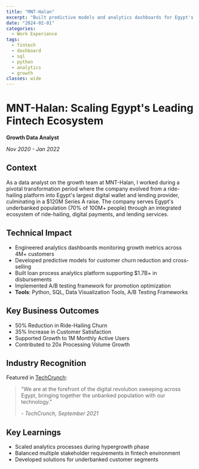 ```yaml
---
title: "MNT-Halan"
excerpt: "Built predictive models and analytics dashboards for Egypt's largest fintech serving 4M+ users. Supported $1.7B+ in loan disbursements and achieved 50% reduction in ride-hailing churn."
date: "2024-02-01"
categories:
  - Work Experience
tags:
  - fintech
  - dashboard
  - sql
  - python
  - analytics
  - growth
classes: wide
---
```


# MNT-Halan: Scaling Egypt's Leading Fintech Ecosystem

**Growth Data Analyst**

_Nov 2020 - Jan 2022_

## Context

As a data analyst on the growth team at MNT-Halan, I worked during a pivotal transformation period where the company evolved from a ride-hailing platform into Egypt's largest digital wallet and lending provider, culminating in a $120M Series A raise. The company serves Egypt's underbanked population (70% of 100M+ people) through an integrated ecosystem of ride-hailing, digital payments, and lending services.

## Technical Impact

- Engineered analytics dashboards monitoring growth metrics across 4M+ customers
- Developed predictive models for customer churn reduction and cross-selling
- Built loan process analytics platform supporting $1.7B+ in disbursements
- Implemented A/B testing framework for promotion optimization
- **Tools**: Python, SQL, Data Visualization Tools, A/B Testing Frameworks

## Key Business Outcomes

- 50% Reduction in Ride-Hailing Churn
- 35% Increase in Customer Satisfaction
- Supported Growth to 1M Monthly Active Users
- Contributed to 20x Processing Volume Growth

## Industry Recognition

Featured in [TechCrunch](https://techcrunch.com/2021/09/08/egyptian-fintech-mnt-halan-lands-120m-from-apis-partners-disruptech-and-others/):

> "We are at the forefront of the digital revolution sweeping across Egypt, bringing together the unbanked population with our technology."
>
> _- TechCrunch, September 2021_

## Key Learnings

- Scaled analytics processes during hypergrowth phase
- Balanced multiple stakeholder requirements in fintech environment
- Developed solutions for underbanked customer segments
